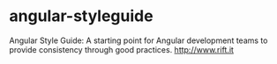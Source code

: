 # angular-styleguide
Angular Style Guide: A starting point for Angular development teams to provide consistency through good practices. http://www.rift.it
